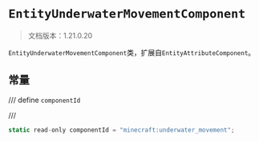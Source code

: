 # `EntityUnderwaterMovementComponent`

> 文档版本：1.21.0.20

`EntityUnderwaterMovementComponent`类，扩展自`EntityAttributeComponent`。

## 常量

/// define
`componentId`


///

```js
static read-only componentId = "minecraft:underwater_movement";
```

